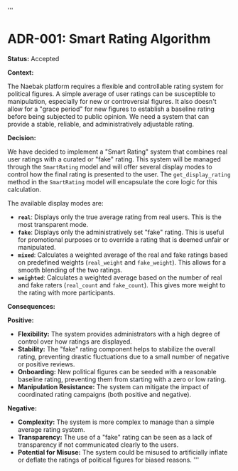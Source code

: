 '''
# ADR-001: Smart Rating Algorithm

**Status:** Accepted

**Context:**

The Naebak platform requires a flexible and controllable rating system for political figures. A simple average of user ratings can be susceptible to manipulation, especially for new or controversial figures. It also doesn't allow for a "grace period" for new figures to establish a baseline rating before being subjected to public opinion. We need a system that can provide a stable, reliable, and administratively adjustable rating.

**Decision:**

We have decided to implement a "Smart Rating" system that combines real user ratings with a curated or "fake" rating. This system will be managed through the `SmartRating` model and will offer several display modes to control how the final rating is presented to the user. The `get_display_rating` method in the `SmartRating` model will encapsulate the core logic for this calculation.

The available display modes are:

*   **`real`**: Displays only the true average rating from real users. This is the most transparent mode.
*   **`fake`**: Displays only the administratively set "fake" rating. This is useful for promotional purposes or to override a rating that is deemed unfair or manipulated.
*   **`mixed`**: Calculates a weighted average of the real and fake ratings based on predefined weights (`real_weight` and `fake_weight`). This allows for a smooth blending of the two ratings.
*   **`weighted`**: Calculates a weighted average based on the number of real and fake raters (`real_count` and `fake_count`). This gives more weight to the rating with more participants.

**Consequences:**

**Positive:**

*   **Flexibility:** The system provides administrators with a high degree of control over how ratings are displayed.
*   **Stability:** The "fake" rating component helps to stabilize the overall rating, preventing drastic fluctuations due to a small number of negative or positive reviews.
*   **Onboarding:** New political figures can be seeded with a reasonable baseline rating, preventing them from starting with a zero or low rating.
*   **Manipulation Resistance:** The system can mitigate the impact of coordinated rating campaigns (both positive and negative).

**Negative:**

*   **Complexity:** The system is more complex to manage than a simple average rating system.
*   **Transparency:** The use of a "fake" rating can be seen as a lack of transparency if not communicated clearly to the users.
*   **Potential for Misuse:** The system could be misused to artificially inflate or deflate the ratings of political figures for biased reasons.
'''
